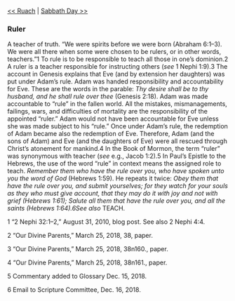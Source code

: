 [<< Ruach](Ruach)  |  [Sabbath Day >>](Sabbath%20Day)

### Ruler
A teacher of truth. “We were spirits before we were born (Abraham 6:1–3). We were all there when some were chosen to be rulers, or in other words, teachers.”1 To rule is to be responsible to teach all those in one’s dominion.2 A ruler is a teacher responsible for instructing others (*see* 1 Nephi 1:9).3 The account in Genesis explains that Eve (and by extension her daughters) was put under Adam’s rule. Adam was handed responsibility and accountability for Eve. These are the words in the parable: *Thy desire shall be to thy husband, and he shall rule over thee* (Genesis 2:18). Adam was made accountable to “rule” in the fallen world. All the mistakes, mismanagements, failings, wars, and difficulties of mortality are the responsibility of the appointed “ruler.” Adam would not have been accountable for Eve unless she was made subject to his “rule.” Once under Adam’s rule, the redemption of Adam became also the redemption of Eve. Therefore, Adam (and the sons of Adam) and Eve (and the daughters of Eve) were all rescued through Christ’s atonement for mankind.4 In the Book of Mormon, the term “ruler” was synonymous with teacher (*see* e.g., Jacob 1:2).5 In Paul’s Epistle to the Hebrews, the use of the word “rule” in context means the assigned role to teach. *Remember them who have the rule over you, who have spoken unto you the word of God* (Hebrews 1:59). He repeats it twice: *Obey them that have the rule over you, and submit yourselves; for they watch for your souls as they who must give account, that they may do it with joy and not with grief *(Hebrews 1:61); *Salute all them that have the rule over you, and all the saints* (Hebrews 1:64).6*See also* TEACH.



1 “2 Nephi 32:1–2,” August 31, 2010, blog post. See also 2 Nephi 4:4.


2 “Our Divine Parents,” March 25, 2018, 38, paper.


3 “Our Divine Parents,” March 25, 2018, 38n160., paper.


4 “Our Divine Parents,” March 25, 2018, 38n161., paper.


5 Commentary added to Glossary Dec. 15, 2018.


6 Email to Scripture Committee, Dec. 16, 2018.